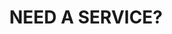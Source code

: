 ---
title : "NEED A SERVICE?"
bg_image : "images/backgrounds/need-service.jpg"
button:
  enable : true
  label : "SAY HELLO!"
  link : "https://enne1tqw667xor0.m.pipedream.net"


# custom style
custom_class: "" 
custom_attributes: "" 
custom_css: ""
---